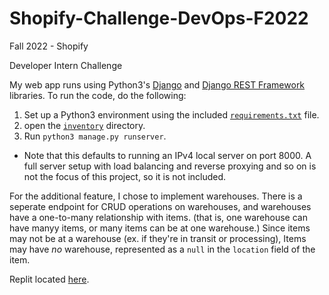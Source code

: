# Shopify-Challenge-DevOps-F2022

Fall 2022 - Shopify

Developer Intern Challenge

My web app runs using Python3's [Django](https://www.djangoproject.com/) and [Django REST Framework](https://www.django-rest-framework.org/) libraries. To run the code, do the following:
1. Set up a Python3 environment using the included [`requirements.txt`](./requirements.txt) file.
2. open the [`inventory`](./inventory) directory.
3. Run `python3 manage.py runserver`.
* Note that this defaults to running an IPv4 local server on port 8000. A full server setup with load balancing and reverse proxying and so on is not the focus of this project, so it is not included.

For the additional feature, I chose to implement warehouses. 
There is a seperate endpoint for CRUD operations on warehouses, and warehouses have a one-to-many relationship with items. (that is, one warehouse can have manyy items, or many items can be at one warehouse.) 
Since items may not be at a warehouse (ex. if they're in transit or processing), Items may have *no* warehouse, represented as a `null` in the `location` field of the item.

Replit located [here](https://replit.com/@magiclight731/Shopify-Challenge-DevOps-F2022).
